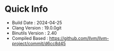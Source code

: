 # Quick Info
* Build Date : 2024-04-25
* Clang Version : 19.0.0git
* Binutils Version : 2.40
* Compiled Based : https://github.com/llvm/llvm-project/commit/d6cc8d45
